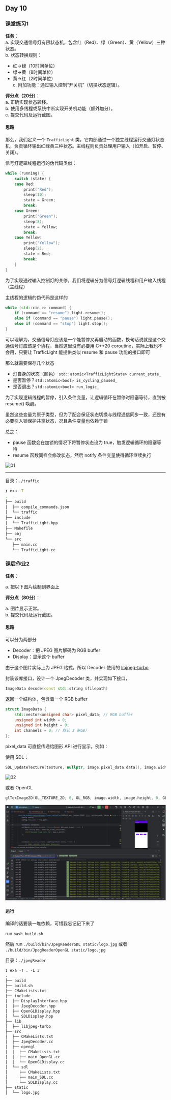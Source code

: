 ## Day 10

### 课堂练习1

**任务**：  
a. 实现交通信号灯有限状态机，包含红（Red）、绿（Green）、黄（Yellow）三种状态。  
b. 状态转换规则：  
   - 红→绿（10时间单位）  
   - 绿→黄（8时间单位）  
   - 黄→红（2时间单位）  
c. 附加功能：通过输入控制“开关机”（切换状态逻辑）。  

**评分点（20分）**：  
a. 正确实现状态转移。  
b. 使用多线程或系统中断实现开关机功能（额外加分）。  
c. 提交代码及运行截图。  

#### 思路

那么，我们定义一个 `TrafficLight` 类，它内部通过一个独立线程运行交通灯状态机，负责循环输出红绿黄三种状态。主线程则负责处理用户输入（如开启、暂停、关闭）。

信号灯逻辑线程运行的伪代码类似：

```cpp
while (running) {
    switch (state) {
    case Red:
        print("Red");
        sleep(10);
        state = Green;
        break;
    case Green:
        print("Green");
        sleep(8);
        state = Yellow;
        break;
    case Yellow:
        print("Yellow");
        sleep(2);
        state = Red;
        break;
    }
}
```

为了实现通过输入控制灯的关停，我们将逻辑分为信号灯逻辑线程和用户输入线程（主线程）

主线程的逻辑的伪代码是这样的

```CPP
while (std::cin >> command) {
    if (command == "resume") light.resume();
    else if (command == "pause") light.pause();
    else if (command == "stop") light.stop();
}
```

可以理解为，交通信号灯应该是一个能暂停又再启动的函数，换句话说就是这个交通信号灯应该是个协程，当然这里没有必要用 C++20 coroutine，实际上我也不会用，只要让 TrafficLight 能提供类似 resume 和 pause 功能的接口即可

那么就需要保存几个状态

- 灯自身的状态（颜色） `std::atomic<TrafficLightState> current_state_`
- 是否暂停？`std::atomic<bool> is_cycling_paused_`
- 是否退出？`std::atomic<bool> run_logic_`

为了实现逻辑线程的暂停，引入条件变量，让逻辑循环在暂停时阻塞等待，直到被 resume() 唤醒。

虽然这些变量为原子类型，但为了配合保证状态切换与线程通信同步一致，还是有必要引入锁保护共享状态，况且条件变量也依赖于锁

总之：

- pause 函数会在加锁的情况下将暂停状态设为 true，触发逻辑循环的阻塞等待
- resume 函数同样会修改状态，然后 notify 条件变量使得循环继续执行

![01](assets/1.png)

___

目录：`./traffic`

```bash
❯ exa -T
.
├── build
│  ├── compile_commands.json
│  └── traffic
├── include
│  └── TrafficLight.hpp
├── Makefile
├── obj
└── src
   ├── main.cc
   └── TrafficLight.cc
```

### 课后作业2

**任务**：  

a. 把以下图片绘制到界面上  

**评分点（80分）**：  

a. 图片显示正常。  
b. 提交代码及运行截图。

#### 思路

可以分为两部分

- Decoder：把 JPEG 图片解码为 RGB buffer
- Display：显示这个 buffer

由于这个图片实际上为 JPEG 格式，所以 Decoder 使用的 [libjpeg-turbo](https://github.com/libjpeg-turbo/libjpeg-turbo)

封装该库接口，设计一个 JpegDecoder 类，并实现如下接口，

``` CPP
ImageData decode(const std::string &filepath)
```

返回一个结构体，包含着一个 RGB buffer

```cpp
struct ImageData {
    std::vector<unsigned char> pixel_data; // RGB buffer
    unsigned int width = 0;
    unsigned int height = 0;
    int channels = 0; // 默认 3（RGB）
};
```

pixel_data 可直接传递给图形 API 进行显示。例如：

使用 SDL：

``` cpp
SDL_UpdateTexture(texture, nullptr, image.pixel_data.data(), image.width * image.channels);
```

![02](assets/0202.png)

或者 OpenGL

```cpp
glTexImage2D(GL_TEXTURE_2D, 0, GL_RGB, image.width, image.height, 0, GL_RGB, GL_UNSIGNED_BYTE, image.pixel_data.data());
 ```

![02](assets/image.png)

#### 运行

编译的话要装一堆依赖，可惜我忘记记下来了

run `bash build.sh`

然后 run `./build/bin/JpegReaderSDL static/logo.jpg` 或者 `./build/bin/JpegReaderOpenGL static/logo.jpg`

目录：`./jpegReader`


```
❯ exa -T . -L 3
.
├── build
├── build.sh
├── CMakeLists.txt
├── include
│  ├── DisplayInterface.hpp
│  ├── JpegDecoder.hpp
│  ├── OpenGLDisplay.hpp
│  └── SDLDisplay.hpp
├── lib
│  ├── libjpeg-turbo
├── src
│  ├── CMakeLists.txt
│  ├── JpegDecoder.cc
│  ├── opengl
│  │  ├── CMakeLists.txt
│  │  ├── main_OpenGL.cc
│  │  └── OpenGLDisplay.cc
│  └── sdl
│     ├── CMakeLists.txt
│     ├── main_SDL.cc
│     └── SDLDisplay.cc
├── static
│  └── logo.jpg
```
